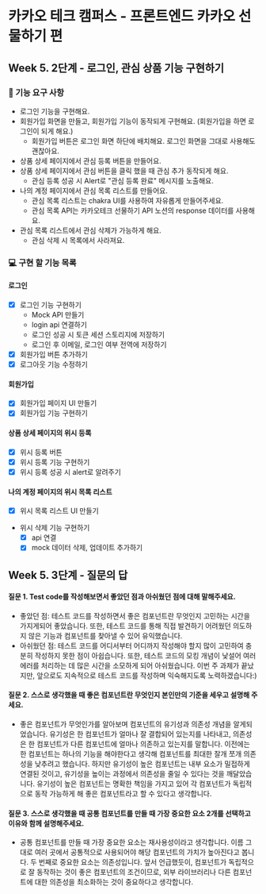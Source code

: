 # 카카오 테크 캠퍼스 - 프론트엔드 카카오 선물하기 편

## Week 5. 2단계 - 로그인, 관심 상품 기능 구현하기

### 🚀 기능 요구 사항

- 로그인 기능을 구현해요.
- 회원가입 화면을 만들고, 회원가입 기능이 동작되게 구현해요. (회원가입을 하면 로그인이 되게 해요.)
  - 회원가입 버튼은 로그인 화면 하단에 배치해요. 로그인 화면을 그대로 사용해도 괜찮아요.
- 상품 상세 페이지에서 관심 등록 버튼을 만들어요.
- 상품 상세 페이지에서 관심 버튼을 클릭 했을 때 관심 추가 동작되게 해요.
  - 관심 등록 성공 시 Alert로 "관심 등록 완료" 메시지를 노출해요.
- 나의 계정 페이지에서 관심 목록 리스트를 만들어요.
  - 관심 목록 리스트는 chakra UI를 사용하여 자유롭게 만들어주세요.
  - 관심 목록 API는 카카오테크 선물하기 API 노션의 response 데이터를 사용해요.
- 관심 목록 리스트에서 관심 삭제가 가능하게 해요.
  - 관심 삭제 시 목록에서 사라져요.

### 💻 구현 할 기능 목록

#### 로그인

- [x] 로그인 기능 구현하기
  - Mock API 만들기
  - login api 연결하기
  - 로그인 성공 시 토큰 세션 스토리지에 저장하기
  - 로그인 후 이메일, 로그인 여부 전역에 저장하기
- [x] 회원가입 버튼 추가하기
- [x] 로그아웃 기능 수정하기

#### 회원가입

- [x] 회원가입 페이지 UI 만들기
- [x] 회원가입 기능 구현하기

#### 상품 상세 페이지의 위시 등록

- [x] 위시 등록 버튼
- [x] 위시 등록 기능 구현하기
- [x] 위시 등록 성공 시 alert로 알려주기

#### 나의 계정 페이지의 위시 목록 리스트

- [x] 위시 목록 리스트 UI 만들기
- 위시 삭제 기능 구현하기
  - [x] api 연결
  - [x] mock 데이터 삭제, 업데이트 추가하기

## Week 5. 3단계 - 질문의 답

#### 질문 1. Test code를 작성해보면서 좋았던 점과 아쉬웠던 점에 대해 말해주세요.

- 좋았던 점: 테스트 코드를 작성하면서 좋은 컴포넌트란 무엇인지 고민하는 시간을 가지게되어 좋았습니다. 또한, 테스트 코드를 통해 직접 발견하기 어려웠던 의도하지 않은 기능과 컴포넌트를 찾아낼 수 있어 유익했습니다.
- 아쉬웠던 점: 테스트 코드를 어디서부터 어디까지 작성해야 할지 많이 고민하여 충분히 작성하지 못한 점이 아쉽습니다. 또한, 테스트 코드의 모킹 개념이 낯설어 여러 에러를 처리하는 데 많은 시간을 소모하게 되어 아쉬웠습니다. 이번 주 과제가 끝났지만, 앞으로도 지속적으로 테스트 코드를 작성하며 익숙해지도록 노력하겠습니다:)

#### 질문 2. 스스로 생각했을 때 좋은 컴포넌트란 무엇인지 본인만의 기준을 세우고 설명해 주세요.

- 좋은 컴포넌트가 무엇인가를 알아보며 컴포넌트의 유기성과 의존성 개념을 알게되었습니다. 유기성은 한 컴포넌트가 얼마나 잘 결합되어 있는지를 나타내고, 의존성은 한 컴포넌트가 다른 컴포넌트에 얼마나 의존하고 있는지를 말합니다. 이전에는 한 컴포넌트는 하나의 기능을 해야한다고 생각해 컴포넌트를 최대한 잘개 쪼개 의존성을 낮추려고 했습니다. 하지만 유기성이 높은 컴포넌트는 내부 요소가 밀접하게 연결된 것이고, 유기성을 높이는 과정에서 의존성을 줄일 수 있다는 것을 깨달았습니다. 유기성이 높은 컴포넌트는 명확한 책임을 가지고 있어 각 컴포넌트가 독립적으로 동작 가능하게 해 좋은 컴포넌트라고 할 수 있다고 생각합니다.

#### 질문 3. 스스로 생각했을 때 공통 컴포넌트를 만들 때 가장 중요한 요소 2개를 선택하고 이유와 함께 설명해주세요.

- 공통 컴포넌트를 만들 때 가장 중요한 요소는 재사용성이라고 생각합니다. 이름 그대로 여러 곳에서 공통적으로 사용되어야 해당 컴포넌트의 가치가 높아진다고 봅니다. 두 번째로 중요한 요소는 의존성입니다. 앞서 언급했듯이, 컴포넌트가 독립적으로 잘 동작하는 것이 좋은 컴포넌트의 조건이므로, 외부 라이브러리나 다른 컴포넌트에 대한 의존성을 최소화하는 것이 중요하다고 생각합니다.
